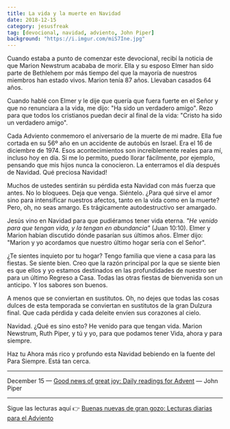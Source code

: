 ```yaml
---
title: La vida y la muerte en Navidad
date: 2018-12-15
category: jesusfreak
tag: [devocional, navidad, adviento, John Piper]
background: "https://i.imgur.com/miS7Ine.jpg"
---
```


Cuando estaba a punto de comenzar este devocional, recibí la noticia de que Marion Newstrum acababa de morir. Ella y su esposo Elmer han sido parte de Bethlehem por más tiempo del que la mayoría de nuestros miembros han estado vivos. Marion tenía 87 años. Llevaban casados 64 años.

Cuando hablé con Elmer y le dije que quería que fuera fuerte en el Señor y que no renunciara a la vida, me dijo: "Ha sido un verdadero amigo". Rezo para que todos los cristianos puedan decir al final de la vida: "Cristo ha sido un verdadero amigo".

Cada Adviento conmemoro el aniversario de la muerte de mi madre. Ella fue cortada en su 56º año en un accidente de autobús en Israel. Era el 16 de diciembre de 1974. Esos acontecimientos son increíblemente reales para mí, incluso hoy en día. Si me lo permito, puedo llorar fácilmente, por ejemplo, pensando que mis hijos nunca la conocieron. La enterramos el día después de Navidad. Qué preciosa Navidad!

Muchos de ustedes sentirán su pérdida esta Navidad con más fuerza que antes. No lo bloquees. Deja que venga. Siéntelo. ¿Para qué sirve el amor sino para intensificar nuestros afectos, tanto en la vida como en la muerte? Pero, oh, no seas amargo. Es trágicamente autodestructivo ser amargado.

Jesús vino en Navidad para que pudiéramos tener vida eterna. _"He venido para que tengan vida, y la tengan en abundancia"_ (Juan 10:10). Elmer y Marion habían discutido dónde pasarían sus últimos años. Elmer dijo: "Marion y yo acordamos que nuestro último hogar sería con el Señor".

¿Te sientes inquieto por tu hogar? Tengo familia que viene a casa para las fiestas. Se siente bien. Creo que la razón principal por la que se siente bien es que ellos y yo estamos destinados en las profundidades de nuestro ser para un último Regreso a Casa. Todas las otras fiestas de bienvenida son un anticipo. Y los sabores son buenos.

A menos que se conviertan en sustitutos. Oh, no dejes que todas las cosas dulces de esta temporada se conviertan en sustitutos de la gran Dulzura final. Que cada pérdida y cada deleite envíen sus corazones al cielo.

Navidad. ¿Qué es sino esto? He venido para que tengan vida. Marion Newstrum, Ruth Piper, y tú y yo, para que podamos tener Vida, ahora y para siempre.

Haz tu Ahora más rico y profundo esta Navidad bebiendo en la fuente del Para Siempre. Está tan cerca.

---

December 15 — [Good news of great joy: Daily readings for Advent](https://www.desiringgod.org/books/good-news-of-great-joy) — John Piper

---

Sigue las lecturas aquí 👉 [Buenas nuevas de gran gozo: Lecturas diarias para el Adviento](/jesusfreak/buenas-nuevas-de-gran-gozo-lecturas-diarias-para-adviento)